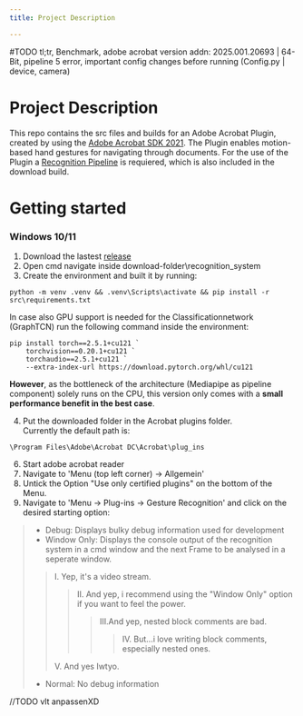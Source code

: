 ```yaml
---
title: Project Description

---
```


#TODO tl;tr, Benchmark, adobe acrobat version addn: 2025.001.20693 | 64-Bit, pipeline 5 error, important config changes before running (Config.py | device, camera)

# Project Description
This repo contains the src files and builds for an Adobe Acrobat Plugin, created by using the [Adobe Acrobat SDK 2021](https://opensource.adobe.com/dc-acrobat-sdk-docs/acrobatsdk). The Plugin enables motion-based hand gestures for navigating through documents. 
For the use of the Plugin a [Recognition Pipeline](https://github.com/Qui-B/Gesture_Recognition_Pipeline) is requiered, which is also included in the download build.
# Getting started
### Windows 10/11
1. Download the lastest [release](https://github.com/Qui-BGesture_Recognition_Acrobat_Plugin/releases)
2. Open cmd navigate inside download-folder\recognition_system
3. Create the environment and built it by running:
```
python -m venv .venv && .venv\Scripts\activate && pip install -r src\requirements.txt
```
In case also GPU support is needed for the Classificationnetwork (GraphTCN) run the following command inside the environment:
```
pip install torch==2.5.1+cu121 `
    torchvision==0.20.1+cu121 `
    torchaudio==2.5.1+cu121 `
    --extra-index-url https://download.pytorch.org/whl/cu121
```
**However**, as the bottleneck of the architecture (Mediapipe as pipeline component) solely runs on the CPU, this version only comes with a **small performance benefit in  the best case**.

4. Put the downloaded folder in the Acrobat plugins folder.  
Currently the default path is:
```
\Program Files\Adobe\Acrobat DC\Acrobat\plug_ins
```
6. Start adobe acrobat reader 
7. Navigate to 'Menu (top left corner) -> Allgemein'
8. Untick the Option "Use only certified plugins" on the bottom of the Menu.
9. Navigate to 'Menu -> Plug-ins -> Gesture Recognition' and click on the desired starting option:
> - Debug: Displays bulky debug information used for development
> - Window Only: Displays the console output of the recognition system in a cmd window and the next Frame to be analysed in a seperate window.
>  >I. Yep, it's a video stream.
>  >  >II. And yep, i recommend using the "Window Only" option if you want to feel the power.
>  >  >  >III.And yep, nested block comments are bad.
>  >  >  >  >IV. But...i love writing block comments, especially nested ones.
>  >  >  >  >
>  >V. And yes Iwtyo.
>  >
> - Normal: No debug information
> 
//TODO vlt anpassenXD
